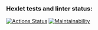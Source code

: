 ### Hexlet tests and linter status:
[![Actions Status](https://github.com/Adaressa/python-project-lvl1/workflows/hexlet-check/badge.svg)](https://github.com/Adaressa/python-project-lvl1/actions)
[![Maintainability](https://api.codeclimate.com/v1/badges/a99a88d28ad37a79dbf6/maintainability)](https://codeclimate.com/github/codeclimate/codeclimate/maintainability)